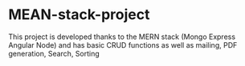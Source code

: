 # MEAN-stack-project
This project is developed thanks to the MERN stack (Mongo Express Angular Node) and has basic CRUD functions as well as mailing, PDF generation, Search, Sorting
